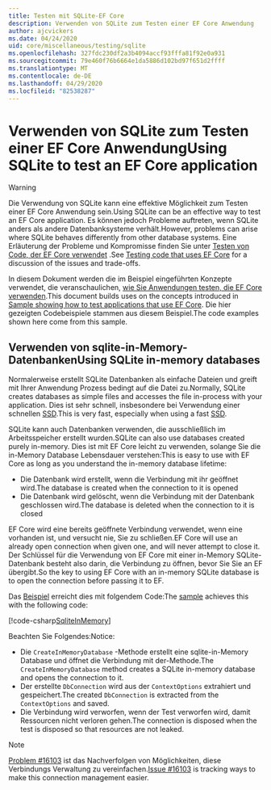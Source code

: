 ```yaml
---
title: Testen mit SQLite-EF Core
description: Verwenden von SQLite zum Testen einer EF Core Anwendung
author: ajcvickers
ms.date: 04/24/2020
uid: core/miscellaneous/testing/sqlite
ms.openlocfilehash: 327fdc230df2a3b4094accf93fffa81f92e0a931
ms.sourcegitcommit: 79e460f76b6664e1da5886d102bd97f651d2ffff
ms.translationtype: MT
ms.contentlocale: de-DE
ms.lasthandoff: 04/29/2020
ms.locfileid: "82538287"
---
```

# <a name="using-sqlite-to-test-an-ef-core-application"></a><span data-ttu-id="85232-103">Verwenden von SQLite zum Testen einer EF Core Anwendung</span><span class="sxs-lookup"><span data-stu-id="85232-103">Using SQLite to test an EF Core application</span></span>

> [!WARNING]
> <span data-ttu-id="85232-104">Die Verwendung von SQLite kann eine effektive Möglichkeit zum Testen einer EF Core Anwendung sein.</span><span class="sxs-lookup"><span data-stu-id="85232-104">Using SQLite can be an effective way to test an EF Core application.</span></span>
> <span data-ttu-id="85232-105">Es können jedoch Probleme auftreten, wenn SQLite anders als andere Datenbanksysteme verhält.</span><span class="sxs-lookup"><span data-stu-id="85232-105">However, problems can arise where SQLite behaves differently from other database systems.</span></span> <span data-ttu-id="85232-106">Eine Erläuterung der Probleme und Kompromisse finden Sie unter [Testen von Code, der EF Core verwendet](xref:core/miscellaneous/testing/index) .</span><span class="sxs-lookup"><span data-stu-id="85232-106">See [Testing code that uses EF Core](xref:core/miscellaneous/testing/index) for a discussion of the issues and trade-offs.</span></span>  

<span data-ttu-id="85232-107">In diesem Dokument werden die im Beispiel eingeführten Konzepte verwendet, die veranschaulichen, [wie Sie Anwendungen testen, die EF Core verwenden](xref:core/miscellaneous/testing/testing-sample).</span><span class="sxs-lookup"><span data-stu-id="85232-107">This document builds uses on the concepts introduced in [Sample showing how to test applications that use EF Core](xref:core/miscellaneous/testing/testing-sample).</span></span>
<span data-ttu-id="85232-108">Die hier gezeigten Codebeispiele stammen aus diesem Beispiel.</span><span class="sxs-lookup"><span data-stu-id="85232-108">The code examples shown here come from this sample.</span></span>

## <a name="using-sqlite-in-memory-databases"></a><span data-ttu-id="85232-109">Verwenden von sqlite-in-Memory-Datenbanken</span><span class="sxs-lookup"><span data-stu-id="85232-109">Using SQLite in-memory databases</span></span>

<span data-ttu-id="85232-110">Normalerweise erstellt SQLite Datenbanken als einfache Dateien und greift mit Ihrer Anwendung Prozess bedingt auf die Datei zu.</span><span class="sxs-lookup"><span data-stu-id="85232-110">Normally, SQLite creates databases as simple files and accesses the file in-process with your application.</span></span>
<span data-ttu-id="85232-111">Dies ist sehr schnell, insbesondere bei Verwendung einer schnellen [SSD](https://en.wikipedia.org/wiki/Solid-state_drive).</span><span class="sxs-lookup"><span data-stu-id="85232-111">This is very fast, especially when using a fast [SSD](https://en.wikipedia.org/wiki/Solid-state_drive).</span></span> 

<span data-ttu-id="85232-112">SQLite kann auch Datenbanken verwenden, die ausschließlich im Arbeitsspeicher erstellt wurden.</span><span class="sxs-lookup"><span data-stu-id="85232-112">SQLite can also use databases created purely in-memory.</span></span>
<span data-ttu-id="85232-113">Dies ist mit EF Core leicht zu verwenden, solange Sie die in-Memory Database Lebensdauer verstehen:</span><span class="sxs-lookup"><span data-stu-id="85232-113">This is easy to use with EF Core as long as you understand the in-memory database lifetime:</span></span>
* <span data-ttu-id="85232-114">Die Datenbank wird erstellt, wenn die Verbindung mit ihr geöffnet wird.</span><span class="sxs-lookup"><span data-stu-id="85232-114">The database is created when the connection to it is opened</span></span>
* <span data-ttu-id="85232-115">Die Datenbank wird gelöscht, wenn die Verbindung mit der Datenbank geschlossen wird.</span><span class="sxs-lookup"><span data-stu-id="85232-115">The database is deleted when the connection to it is closed</span></span>

<span data-ttu-id="85232-116">EF Core wird eine bereits geöffnete Verbindung verwendet, wenn eine vorhanden ist, und versucht nie, Sie zu schließen.</span><span class="sxs-lookup"><span data-stu-id="85232-116">EF Core will use an already open connection when given one, and will never attempt to close it.</span></span>
<span data-ttu-id="85232-117">Der Schlüssel für die Verwendung von EF Core mit einer in-Memory SQLite-Datenbank besteht also darin, die Verbindung zu öffnen, bevor Sie Sie an EF übergibt.</span><span class="sxs-lookup"><span data-stu-id="85232-117">So the key to using EF Core with an in-memory SQLite database is to open the connection before passing it to EF.</span></span>  

<span data-ttu-id="85232-118">Das [Beispiel](xref:core/miscellaneous/testing/testing-sample) erreicht dies mit folgendem Code:</span><span class="sxs-lookup"><span data-stu-id="85232-118">The [sample](xref:core/miscellaneous/testing/testing-sample) achieves this with the following code:</span></span>

[!code-csharp[SqliteInMemory](../../../../samples/core/Miscellaneous/Testing/ItemsWebApi/Tests/SqliteInMemoryItemsControllerTest.cs?name=SqliteInMemory)]

<span data-ttu-id="85232-119">Beachten Sie Folgendes:</span><span class="sxs-lookup"><span data-stu-id="85232-119">Notice:</span></span>
* <span data-ttu-id="85232-120">Die `CreateInMemoryDatabase` -Methode erstellt eine sqlite-in-Memory Database und öffnet die Verbindung mit der-Methode.</span><span class="sxs-lookup"><span data-stu-id="85232-120">The `CreateInMemoryDatabase` method creates a SQLite in-memory database and opens the connection to it.</span></span>
* <span data-ttu-id="85232-121">Der erstellte `DbConnection` wird aus der `ContextOptions` extrahiert und gespeichert.</span><span class="sxs-lookup"><span data-stu-id="85232-121">The created `DbConnection` is extracted from the `ContextOptions` and saved.</span></span>
* <span data-ttu-id="85232-122">Die Verbindung wird verworfen, wenn der Test verworfen wird, damit Ressourcen nicht verloren gehen.</span><span class="sxs-lookup"><span data-stu-id="85232-122">The connection is disposed when the test is disposed so that resources are not leaked.</span></span> 

> [!NOTE]
> <span data-ttu-id="85232-123">[Problem #16103](https://github.com/dotnet/efcore/issues/16103) ist das Nachverfolgen von Möglichkeiten, diese Verbindungs Verwaltung zu vereinfachen.</span><span class="sxs-lookup"><span data-stu-id="85232-123">[Issue #16103](https://github.com/dotnet/efcore/issues/16103) is tracking ways to make this connection management easier.</span></span> 
